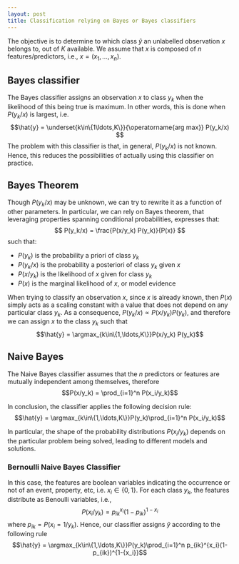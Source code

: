 ```yaml
---
layout: post
title: Classification relying on Bayes or Bayes classifiers
---
```


The objective is to determine to which class $\hat{y}$ an unlabelled observation $x$ belongs to,  out of $K$ available. We assume that $x$ is composed of $n$ features/predictors, i.e., $x=(x_1,\ldots,x_n)$.

## Bayes classifier
The Bayes classifier assigns an observation $x$ to class $y_k$ when the likelihood of this being true is maximum. In other words, this is done when $P(y_k/x)$ is largest, i.e. $$\hat{y} = \underset{k\in\{1\ldots,K\}}{\operatorname{arg max}} P(y_k/x) $$ The problem with this classifier is that, in general, $P(y_k/x)$ is not known. Hence, this reduces the possibilities of actually using this classifier on practice.

## Bayes Theorem

Though $P(y_k/x)$ may be unknown,  we can try to rewrite it as a function of other parameters. In particular, we can rely on Bayes theorem, that leveraging properties spanning conditional probabilities, expresses that: $$ P(y_k/x) = \frac{P(x/y_k) P(y_k)}{P(x)} $$ such that:
   - $P(y_k)$ is the probability a priori of class $y_k$
   - $P(y_k/x)$ is the probability a posteriori of class $y_k$ given $x$
   - $P(x/y_k)$ is the likelihood of $x$ given for class $y_k$
   - $P(x)$ is the marginal likelihood of $x$, or model evidence
 
When trying to classify an observation $x$, since $x$  is already known, then $P(x)$ simply acts as a scaling constant with a value that does not depend on any particular class $y_k$. As a consequence, $P(y_k/x) \propto P(x/y_k) P(y_k)$, and therefore we can assign $x$ to the class $y_k$ such that $$\hat{y} = \argmax_{k\in\{1,\ldots,K\}}P(x/y_k) P(y_k)$$

## Naive Bayes

The Naive Bayes classifier assumes that the $n$ predictors or features are mutually independent among themselves, therefore $$P(x/y_k) = \prod_{i=1}^n P(x_i/y_k)$$

In conclusion, the classifier applies the following decision rule:  $$\hat{y} = \argmax_{k\in\{1,\ldots,K\}}P(y_k)\prod_{i=1}^n P(x_i/y_k)$$

In particular, the shape of the probability distributions $P(x_i/y_k)$ depends on the particular problem being solved, leading to different models and solutions.

### Bernoulli Naive Bayes Classifier

In this case, the features are boolean variables indicating the occurrence or not of an event, property, etc, i.e. $x_i \in \{0,1\}$. For each class $y_k$, the features distribute as Benoulli variables, i.e., $$P(x_i / y_k) = p_{ik}^{x_i}(1-p_{ik})^{1-{x_i}}$$ where $p_{ik} = P(x_i = 1/ y_k)$. Hence, our classifier assigns $\hat{y}$ according to the following rule $$\hat{y} = \argmax_{k\in\{1,\ldots,K\}}P(y_k)\prod_{i=1}^n  p_{ik}^{x_i}(1-p_{ik})^{1-{x_i}}$$
